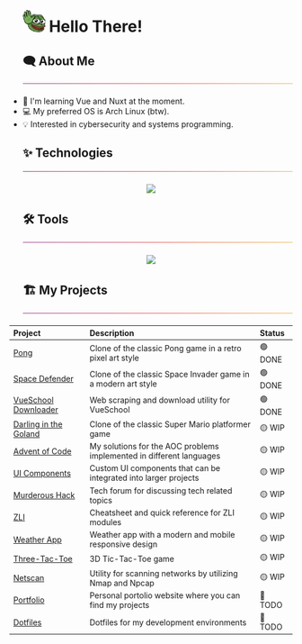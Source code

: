 <!-- Title -->
<div id="user-content-toc">
  <ul>
    <summary>
      <h1 style="list-style-type: none;">
        <img src="./images/hi.gif" alt="waving" width="40px"/>
        <span>Hello There!</span>
      </h1>
    </summary>
  </ul>
</div>

<!-- About Me -->
<div id="user-content-toc">
  <ul>
    <summary>
      <h2 style="list-style-type: none;">
        <span>🗨️ About Me</span>
        <img src="./images/thin-gradient-bar.png" />
      </h2>
    </summary>
  </ul>
</div>

- 📖 I'm learning Vue and Nuxt at the moment.
- 💻 My preferred OS is Arch Linux (btw).
- 💡 Interested in cybersecurity and systems programming.

<!-- Technologies -->
<div id="user-content-toc">
  <ul>
    <summary>
      <h2 style="list-style-type: none;">
        <span>✨ Technologies</span>
        <img src="./images/thin-gradient-bar.png" />
      </h2>
    </summary>
  </ul>
</div>

<p align="center">
  <a>
    <img src="https://go-skill-icons.vercel.app/api/icons?i=js,ts,html,css,react,nextjs,vue,nuxtjs,threejs,bun,rust,go,c,cpp,holyc,zig,nim,java,python,lua,tailwindcss,shadcn,materialui,vite,playwright,drizzle,supabase,postgresql,mariadb,mongodb&perline=10" />
  </a>
</p>

<!-- Tools -->
<div id="user-content-toc">
  <ul>
    <summary>
      <h2 style="list-style-type: none;">
        <span>🛠️ Tools</span>
        <img src="./images/thin-gradient-bar.png" />
      </h2>
    </summary>
  </ul>
</div>

<p align="center">
  <a>
    <img src="https://go-skill-icons.vercel.app/api/icons?i=git,github,githubactions,docker,cloudflare,popos,ubuntu,arch,nixos,windows,neovim,alacritty,bash,tmux,vscode,webstorm,goland,datagrip,postman,obsidian&perline=10" />
  </a>
</p>

<!-- Projects -->
<div id="user-content-toc">
  <ul>
    <summary>
      <h2 style="list-style-type: none;">
        <span>🏗️ My Projects</span>
        <img src="./images/thin-gradient-bar.png" />
      </h2>
    </summary>
  </ul>
</div>

<div align="center">

| Project | Description | Status |
|:--------|:------------|:-------|
| [Pong](https://github.com/leo9iota/pong) | Clone of the classic Pong game in a retro pixel art style | 🟢 DONE |
| [Space Defender](https://github.com/leo9iota/space-defender) | Clone of the classic Space Invader game in a modern art style | 🟢 DONE |
| [VueSchool Downloader](https://github.com/leo9iota/vueschool-downloader) | Web scraping and download utility for VueSchool | 🟢 DONE |
| [Darling in the Goland](https://github.com/leo9iota/darling-in-the-goland) | Clone of the classic Super Mario platformer game | 🟡 WIP |
| [Advent of Code](https://github.com/leo9iota/advent-of-code)| My solutions for the AOC problems implemented in different languages | 🟡 WIP |
| [UI Components](https://github.com/leo9iota/ui-components) | Custom UI components that can be integrated into larger projects | 🟡 WIP |
| [Murderous Hack](https://github.com/leo9iota/murderous-hack) | Tech forum for discussing tech related topics | 🟡 WIP |
| [ZLI](https://github.com/leo9iota/zli) | Cheatsheet and quick reference for ZLI modules | 🟡 WIP |
| [Weather App](https://github.com/leo9iota/weather-app) | Weather app with a modern and mobile responsive design | 🟡 WIP |
| [Three-Tac-Toe](https://github.com/leo9iota/three-tac-toe) | 3D Tic-Tac-Toe game | 🟡 WIP |
| [Netscan](https://github.com/leo9iota/netscan) | Utility for scanning networks by utilizing Nmap and Npcap | 🟡 WIP |
| [Portfolio](https://github.com/leo9iota/portfolio) | Personal portolio website where you can find my projects | 🔴 TODO |
| [Dotfiles](https://github.com/leo9iota/dotfiles)| Dotfiles for my development environments | 🔴 TODO |

</div>



